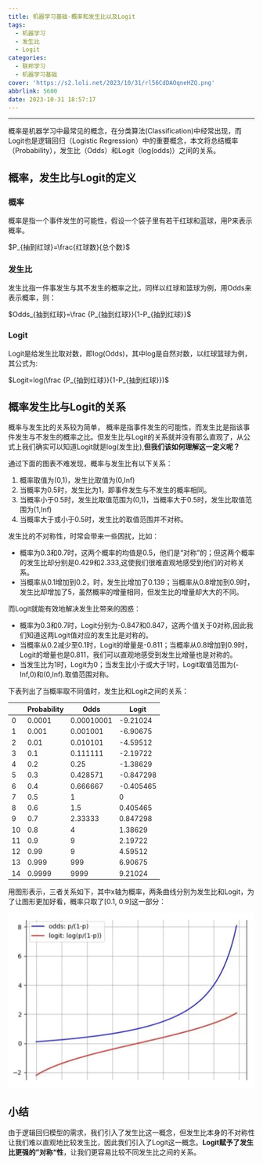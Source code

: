 ```yaml
---
title: 机器学习基础-概率和发生比以及Logit
tags:
  - 机器学习
  - 发生比
  - Logit
categories:
  - 联邦学习
  - 机器学习基础
cover: 'https://s2.loli.net/2023/10/31/rl56CdDAOqneHZQ.png'
abbrlink: 5600
date: 2023-10-31 18:57:17
---
```



---

概率是机器学习中最常见的概念，在分类算法(Classification)中经常出现，而Logit也是逻辑回归（Logistic Regression）中的重要概念，本文将总结概率（Probability），发生比（Odds）和Logit（log(odds)）之间的关系。

## 概率，发生比与Logit的定义

### 概率

概率是指一个事件发生的可能性，假设一个袋子里有若干红球和蓝球，用P来表示概率。

$P_{抽到红球}=\frac{红球数}{总个数}$

### 发生比

发生比指一件事发生与其不发生的概率之比，同样以红球和篮球为例，用Odds来表示概率，则：

$Odds_{抽到红球}=\frac {P_{抽到红球}}{1-P_{抽到红球}}$

### Logit

Logit是给发生比取对数，即log(Odds)，其中log是自然对数，以红球篮球为例，其公式为:

$Logit=log(\frac {P_{抽到红球}}{1-P_{抽到红球}})$

## 概率发生比与Logit的关系

概率与发生比的关系较为简单， 概率是指事件发生的可能性，而发生比是指该事件发生与不发生的概率之比。但发生比与Logit的关系就并没有那么直观了，从公式上我们确实可以知道Logit就是log(发生比),**但我们该如何理解这一定义呢？**

通过下面的图表不难发现，概率与发生比有以下关系：

1. 概率取值为(0,1)，发生比取值为(0,Inf)
2. 当概率为0.5时，发生比为1，即事件发生与不发生的概率相同。
3. 当概率小于0.5时，发生比取值范围为(0,1)，当概率大于0.5时，发生比取值范围为(1,Inf)
4. 当概率大于或小于0.5时，发生比的取值范围并不对称。

发生比的不对称性，时常会带来一些困扰，比如：

- 概率为0.3和0.7时，这两个概率的均值是0.5，他们是“对称”的；但这两个概率的发生比却分别是0.429和2.333,这使我们很难直观地感受到他们的对称关系。
- 当概率从0.1增加到0.2，时，发生比增加了0.139；当概率从0.8增加到0.9时，发生比却增加了5，虽然概率的增量相同，但发生比的增量却大大的不同。

而Logit就能有效地解决发生比带来的困惑：

- 概率为0.3和0.7时，Logit分别为-0.847和0.847，这两个值关于0对称,因此我们知道这两Logit值对应的发生比是对称的。
- 当概率从0.2减少至0.1时，Logit的增量是-0.811；当概率从0.8增加到0.9时，Logit的增量也是0.811，我们可以直观地感受到发生比增量也是对称的。
- 当发生比为1时，Logit为0；当发生比小于或大于1时，Logit取值范围为(-Inf,0)和(0,Inf).取值范围对称。

下表列出了当概率取不同值时，发生比和Logit之间的关系：

| | Probability | Odds | Logit |
| -- | -- | -- | -- |
| 0 | 0.0001 | 0.00010001 | -9.21024 |
| 1 | 0.001 | 0.001001 | -6.90675 |
| 2 | 0.01 | 0.010101 | -4.59512 |
| 3 | 0.1 | 0.111111 | -2.19722 |
| 4 | 0.2 | 0.25 | -1.38629 |
| 5 | 0.3 | 0.428571 | -0.847298 |
| 6 | 0.4 | 0.666667 | -0.405465 |
| 7 | 0.5 | 1 | 0 |
| 8 | 0.6 | 1.5 | 0.405465 |
| 9 | 0.7 | 2.33333 | 0.847298 |
| 10| 0.8 | 4 | 1.38629 |
| 11| 0.9 | 9 | 2.19722 |
| 12| 0.99 | 9 | 4.59512 |
| 13| 0.999 | 999 | 6.90675 |
| 14| 0.9999 | 9999 | 9.21024 |

用图形表示，三者关系如下，其中x轴为概率，两条曲线分别为发生比和Logit，为了让图形更加好看，概率只取了[0.1, 0.9]这一部分：

![概率和发生比以及Logit](./机器学习基础-概率和发生比以及Logit/概率-发生比-Logit.jpg)

## 小结

由于逻辑回归模型的需求，我们引入了发生比这一概念，但发生比本身的不对称性让我们难以直观地比较发生比，因此我们引入了Logit这一概念。**Logit赋予了发生比更强的”对称“性**，让我们更容易比较不同发生比之间的关系。
